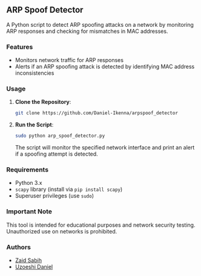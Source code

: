 ## ARP Spoof Detector

A Python script to detect ARP spoofing attacks on a network by monitoring ARP responses and checking for mismatches in MAC addresses.

### Features

- Monitors network traffic for ARP responses
- Alerts if an ARP spoofing attack is detected by identifying MAC address inconsistencies

### Usage

1. **Clone the Repository**:
   ```bash
   git clone https://github.com/Daniel-Ikenna/arpspoof_detector
   ```

2. **Run the Script**:
   ```bash
   sudo python arp_spoof_detector.py
   ```

   The script will monitor the specified network interface and print an alert if a spoofing attempt is detected.

### Requirements

- Python 3.x
- `scapy` library (install via `pip install scapy`)
- Superuser privileges (use `sudo`)

### Important Note

This tool is intended for educational purposes and network security testing. Unauthorized use on networks is prohibited.

### Authors

- [Zaid Sabih](https://ie.linkedin.com/in/zaid-sabih-al-quraishi-5444a6127)
- [Uzoeshi Daniel](https://www.linkedin.com/in/daniel-ikenna-33b709235)

